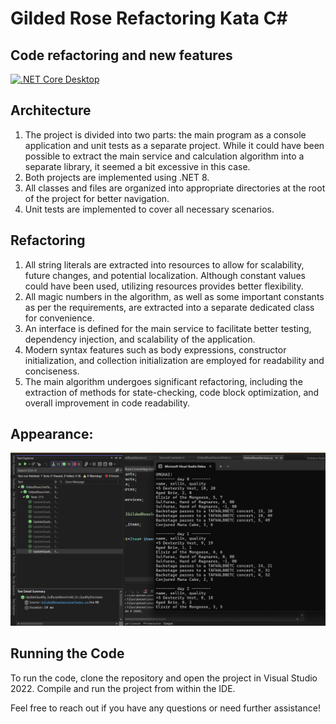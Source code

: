 # Gilded Rose Refactoring Kata C#

## Code refactoring and new features

[![.NET Core Desktop](https://github.com/Ledrunning/GildedRose-Refactoring-Kata-csharp/actions/workflows/dotnet-desktop.yml/badge.svg)](https://github.com/Ledrunning/GildedRose-Refactoring-Kata-csharp/actions/workflows/dotnet-desktop.yml)

## Architecture
1. The project is divided into two parts: the main program as a console application and unit tests as a separate project. While it could have been possible to extract the main service and calculation algorithm into a separate library, it seemed a bit excessive in this case.
2. Both projects are implemented using .NET 8.
3. All classes and files are organized into appropriate directories at the root of the project for better navigation.
4. Unit tests are implemented to cover all necessary scenarios.

## Refactoring
1. All string literals are extracted into resources to allow for scalability, future changes, and potential localization. Although constant values could have been used, utilizing resources provides better flexibility.
2. All magic numbers in the algorithm, as well as some important constants as per the requirements, are extracted into a separate dedicated class for convenience.
3. An interface is defined for the main service to facilitate better testing, dependency injection, and scalability of the application.
4. Modern syntax features such as body expressions, constructor initialization, and collection initialization are employed for readability and conciseness.
5. The main algorithm undergoes significant refactoring, including the extraction of methods for state-checking, code block optimization, and overall improvement in code readability.

## Appearance:

 ![](img.png)

## Running the Code
To run the code, clone the repository and open the project in Visual Studio 2022. Compile and run the project from within the IDE.

Feel free to reach out if you have any questions or need further assistance!
